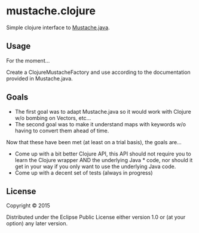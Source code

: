 # mustache.clojure

Simple clojure interface to [Mustache.java](https://github.com/spullara/mustache.java).

## Usage

For the moment...

Create a ClojureMustacheFactory and use according to the documentation provided in Mustache.java.  

## Goals

* The first goal was to adapt Mustache.java so it would work with Clojure w/o bombing on Vectors, etc...
* The second goal was to make it understand maps with keywords w/o having to convert them ahead of time.

Now that these have been met (at least on a trial basis), the goals are...

* Come up with a bit better Clojure API, this API should not require you to learn the Clojure wrapper AND the underlying Java * code, nor should it get in your way if you only want to use the underlying Java code.
* Come up with a decent set of tests (always in progress)

## License

Copyright © 2015

Distributed under the Eclipse Public License either version 1.0 or (at
your option) any later version.
